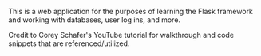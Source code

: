This is a web application for the purposes of learning the Flask framework and
working with databases, user log ins, and more.

Credit to Corey Schafer's YouTube tutorial for walkthrough and code snippets that
are referenced/utilized.
